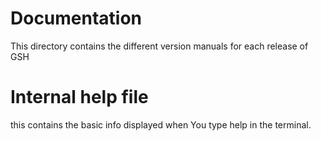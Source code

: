 # Documentation
This directory contains the different version
manuals for each release of GSH

# Internal help file
this contains the basic info displayed when
You type help in the terminal.